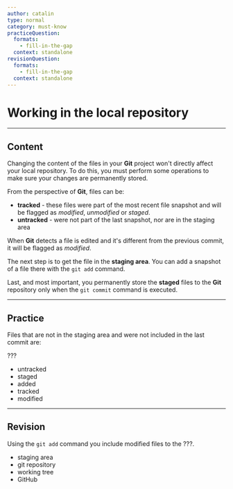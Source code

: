 ```yaml
---
author: catalin
type: normal
category: must-know
practiceQuestion:
  formats:
    - fill-in-the-gap
  context: standalone
revisionQuestion:
  formats:
    - fill-in-the-gap
  context: standalone
---
```


# Working in the local repository


---

## Content

Changing the content of the files in your **Git** project won't directly affect your local repository. To do this, you must perform some operations to make sure your changes are permanently stored.

From the perspective of **Git**, files can be:

- **tracked** - these files were part of the most recent file snapshot and will be flagged as *modified*, *unmodified* or *staged*. 
- **untracked** - were not part of the last snapshot, nor are in the staging area

When **Git** detects a file is edited and it's different from the previous commit, it will be flagged as *modified*.

The next step is to get the file in the **staging area**. You can add a snapshot of a file there with the `git add` command.

Last, and most important, you permanently store the **staged** files to the **Git** repository only when the `git commit` command is executed.


---

## Practice

Files that are not in the staging area and were not included in the last commit are:

???

- untracked
- staged
- added
- tracked
- modified


---

## Revision

Using the `git add` command you include modified files to the ???.

- staging area
- git repository
- working tree
- GitHub
